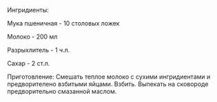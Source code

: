 Ингридиенты:

Мука пшеничная - 10 столовых ложек

Молоко - 200 мл

Разрыхлитель - 1 ч.л.

Сахар - 2 ст.л.

Приготовление:
Смешать теплое молоко с сухими ингридиентами и предворителено взбитыми яйцами. Взбить. Выпекать на сковороде предворительно смазанной маслом.